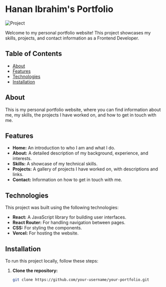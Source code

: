 # Hanan Ibrahim's Portfolio

![Project](./assets/page.JPG)

Welcome to my personal portfolio website! This project showcases my skills, projects, and contact information as a Frontend Developer.

## Table of Contents

- [About](#about)
- [Features](#features)
- [Technologies](#technologies)
- [Installation](#installation)

## About

This is my personal portfolio website, where you can find information about me, my skills, the projects I have worked on, and how to get in touch with me.

## Features

- **Home:** An introduction to who I am and what I do.
- **About:** A detailed description of my background, experience, and interests.
- **Skills:** A showcase of my technical skills.
- **Projects:** A gallery of projects I have worked on, with descriptions and links.
- **Contact:** Information on how to get in touch with me.

## Technologies

This project was built using the following technologies:

- **React:** A JavaScript library for building user interfaces.
- **React Router:** For handling navigation between pages.
- **CSS:** For styling the components.
- **Vercel:** For hosting the website.

## Installation

To run this project locally, follow these steps:

1. **Clone the repository:**
   ```bash
   git clone https://github.com/your-username/your-portfolio.git
   ```
